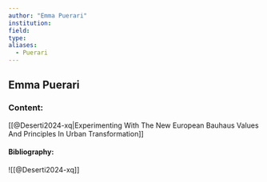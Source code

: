 ```yaml
---
author: "Emma Puerari"
institution:
field:
type:
aliases:
  - Puerari
---
```


## Emma Puerari

### Content:
[[@Deserti2024-xq|Experimenting With The New European Bauhaus Values And Principles In Urban Transformation]]

#### Bibliography:

![[@Deserti2024-xq]]